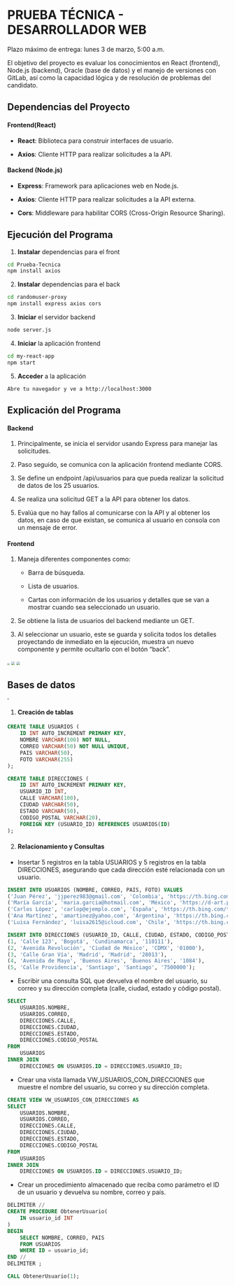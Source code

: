 # PRUEBA TÉCNICA - DESARROLLADOR WEB

Plazo máximo de entrega: lunes 3 de marzo, 5:00 a.m. 

El objetivo del proyecto es evaluar los conocimientos en React (frontend), Node.js (backend), Oracle (base de  datos) y el manejo de versiones con GitLab, así como la capacidad lógica y de resolución  de problemas del candidato.



## Dependencias del Proyecto

#### Frontend(React)

- **React**: Biblioteca para construir interfaces de usuario.

- **Axios**: Cliente HTTP para realizar solicitudes a la API.

#### Backend (Node.js)

- **Express**: Framework para aplicaciones web en Node.js.

- **Axios**: Cliente HTTP para realizar solicitudes a la API externa.

- **Cors**: Middleware para habilitar CORS (Cross-Origin Resource Sharing).



## Ejecución del Programa

1. **Instalar** dependencias para el front

```bash
cd Prueba-Tecnica
npm install axios
```

2. **Instalar** dependencias para el back

```bash
cd randomuser-proxy
npm install express axios cors
```

3. **Iniciar** el servidor backend

```bash
node server.js
```

4. **Iniciar** la aplicación frontend

```bash
cd my-react-app
npm start
```

5. **Acceder** a la aplicación

```
Abre tu navegador y ve a http://localhost:3000
```



## Explicación del Programa

#### Backend

1. Principalmente, se inicia el servidor usando Express para manejar las solicitudes.

2. Paso seguido, se comunica con la aplicación frontend mediante CORS.

3. Se define un endpoint /api/usuarios para que pueda realizar la solicitud de datos de los 25 usuarios.

4. Se realiza una solicitud GET a la API para obtener los datos.

5. Evalúa que no hay fallos al comunicarse con la API y al obtener los datos, en caso de que existan, se comunica al usuario en consola con un mensaje de error.

#### Frontend

1. Maneja diferentes componentes como:

   * Barra de búsqueda.

   * Lista de usuarios.

   * Cartas con información de los usuarios y detalles que se van a mostrar cuando sea seleccionado un usuario.

2. Se obtiene la lista de usuarios del backend mediante un GET.

3. Al seleccionar un usuario, este se guarda y  solicita todos los detalles proyectando de  inmediato en la ejecución, muestra un nuevo componente y permite ocultarlo con el botón “back”.



<img src="completo.png" style="zoom: 33%;" />

<img src="busqueda.png" style="zoom:50%;" />

<img src="detalles.png" style="zoom:50%;" />

## Bases de datos

<img src="Diagram 1.png" style="zoom:25%;" />

1. #### Creación de tablas

```sql
CREATE TABLE USUARIOS (
    ID INT AUTO_INCREMENT PRIMARY KEY,
    NOMBRE VARCHAR(100) NOT NULL,
    CORREO VARCHAR(50) NOT NULL UNIQUE,
    PAIS VARCHAR(50),
    FOTO VARCHAR(255)
);
```

```sql
CREATE TABLE DIRECCIONES (
    ID INT AUTO_INCREMENT PRIMARY KEY,
    USUARIO_ID INT,
    CALLE VARCHAR(100),
    CIUDAD VARCHAR(50),
    ESTADO VARCHAR(50),
    CODIGO_POSTAL VARCHAR(20),
    FOREIGN KEY (USUARIO_ID) REFERENCES USUARIOS(ID)
);
```



2. #### Relacionamiento y Consultas

- Insertar 5 registros en la tabla USUARIOS y 5 registros en la tabla DIRECCIONES,  asegurando que cada dirección esté relacionada con un usuario. 

```sql
INSERT INTO USUARIOS (NOMBRE, CORREO, PAIS, FOTO) VALUES
('Juan Pérez', 'jjperez983@gmail.com', 'Colombia', 'https://th.bing.com/th/id/OIP.NqlzjzgzfHI046FjmPZkogHaEK?w=280&h=180&c=7&r=0&o=5&pid=1.7'),
('María García', 'maria.garcia@hotmail.com', 'México', 'https://d-art.ppstatic.pl/kadry/k/r/1/52/e0/66546aef0ff6c_o_large.jpg'),
('Carlos López', 'carlop@ejemplo.com', 'España', 'https://th.bing.com/th/id/OIP.1XmctktVAucZaVUCyVV6hAHaE8?rs=1&pid=ImgDetMain'),
('Ana Martínez', 'amartinez@yahoo.com', 'Argentina', 'https://th.bing.com/th/id/OIP.Q8r6v--dGhDJ_SS_8ZLZRQHaFj?rs=1&pid=ImgDetMain'),
('Luisa Fernández', 'luisa2615@icloud.com', 'Chile', 'https://th.bing.com/th/id/OIP.6iU-Wz-BqHQXV5IW4g9QnAHaEK?rs=1&pid=ImgDetMain');
```

```sql
INSERT INTO DIRECCIONES (USUARIO_ID, CALLE, CIUDAD, ESTADO, CODIGO_POSTAL) VALUES
(1, 'Calle 123', 'Bogotá', 'Cundinamarca', '110111'),
(2, 'Avenida Revolución', 'Ciudad de México', 'CDMX', '01000'),
(3, 'Calle Gran Vía', 'Madrid', 'Madrid', '28013'),
(4, 'Avenida de Mayo', 'Buenos Aires', 'Buenos Aires', '1084'),
(5, 'Calle Providencia', 'Santiago', 'Santiago', '7500000');
```

- Escribir una consulta SQL que devuelva el nombre del usuario, su correo y su  dirección completa (calle, ciudad, estado y código postal).  

```sql
SELECT 
    USUARIOS.NOMBRE, 
    USUARIOS.CORREO, 
    DIRECCIONES.CALLE, 
    DIRECCIONES.CIUDAD, 
    DIRECCIONES.ESTADO, 
    DIRECCIONES.CODIGO_POSTAL
FROM 
    USUARIOS
INNER JOIN 
    DIRECCIONES ON USUARIOS.ID = DIRECCIONES.USUARIO_ID;
```

- Crear una vista llamada VW_USUARIOS_CON_DIRECCIONES que muestre el nombre  del usuario, su correo y su dirección completa. 

```sql
CREATE VIEW VW_USUARIOS_CON_DIRECCIONES AS
SELECT 
    USUARIOS.NOMBRE, 
    USUARIOS.CORREO, 
    DIRECCIONES.CALLE, 
    DIRECCIONES.CIUDAD, 
    DIRECCIONES.ESTADO, 
    DIRECCIONES.CODIGO_POSTAL
FROM 
    USUARIOS
INNER JOIN 
    DIRECCIONES ON USUARIOS.ID = DIRECCIONES.USUARIO_ID;
```

- Crear un procedimiento almacenado que reciba como parámetro el ID de un  usuario y devuelva su nombre, correo y país.  

```sql
DELIMITER //
CREATE PROCEDURE ObtenerUsuario(
    IN usuario_id INT
)
BEGIN
    SELECT NOMBRE, CORREO, PAIS
    FROM USUARIOS
    WHERE ID = usuario_id;
END //
DELIMITER ;

CALL ObtenerUsuario(1);
```



